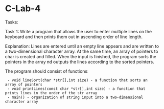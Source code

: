 # C-Lab-4
Tasks:

Task 1: 
Write a program that allows the user to enter multiple lines on the keyboard 
and then prints them out in ascending order of line length.

Explanation:
Lines are entered until an empty line appears and are written to a two-dimensional 
character array. At the same time, an array of pointers to char is created and 
filled. When the input is finished, the program sorts the pointers in the array 
nd outputs the lines according to the sorted pointers.

The program should consist of functions:

     - void lineSort(char *str[],int size) - a function that sorts an array of pointers
     - void printLines(const char *str[],int size) - a function that prints lines in the order of the str array
     - main() - organization of string input into a two-dimensional character array
